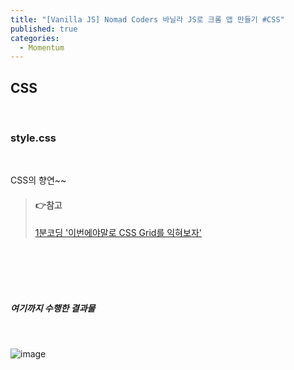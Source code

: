 ```yaml
---
title: "[Vanilla JS] Nomad Coders 바닐라 JS로 크롬 앱 만들기 #CSS"
published: true
categories:
  - Momentum
---
```


## CSS

<br>

### style.css

<script src="https://gist.github.com/seulgi9506/81e54dc5a7019534c95746dc998d83f3.js"></script>

<br>

CSS의 향연~~<br>

> #### 👉참고
>
> [1분코딩 '이번에야말로 CSS Grid를 익혀보자'](https://studiomeal.com/archives/533)

<br><br><br><br>

##### 여기까지 수행한 결과물

<br>

![image](https://user-images.githubusercontent.com/102353910/162608611-351df0d4-bcc8-448f-aa1f-1190a27c8871.png)

<br><br><br><br>
